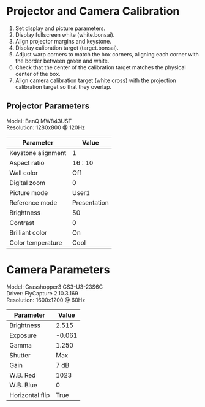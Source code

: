 # Projector and Camera Calibration

1. Set display and picture parameters.
2. Display fullscreen white (white.bonsai).
3. Align projector margins and keystone.
4. Display calibration target (target.bonsai).
5. Adjust warp corners to match the box corners, aligning each corner with the border between green and white.
6. Check that the center of the calibration target matches the physical center of the box.
7. Align camera calibration target (white cross) with the projection calibration target so that they overlap. 

## Projector Parameters

Model: BenQ MW843UST  
Resolution: 1280x800 @ 120Hz

| Parameter          | Value        |
| ------------------ | ------------ |
| Keystone alignment | 1            |
| Aspect ratio       | 16 : 10      |
| Wall color         | Off          |
| Digital zoom       | 0            |
| Picture mode       | User1        |
| Reference mode     | Presentation |
| Brightness         | 50           |
| Contrast           | 0            |
| Brilliant color    | On           |
| Color temperature  | Cool         |

# Camera Parameters

Model: Grasshopper3 GS3-U3-23S6C  
Driver: FlyCapture 2.10.3.169  
Resolution: 1600x1200 @ 60Hz

| Parameter          | Value        |
| ------------------ | ------------ |
| Brightness         | 2.515        |
| Exposure           | -0.061       |
| Gamma              | 1.250        |
| Shutter            | Max          |
| Gain               | 7 dB         |
| W.B. Red           | 1023         |
| W.B. Blue          | 0            |
| Horizontal flip    | True         |
